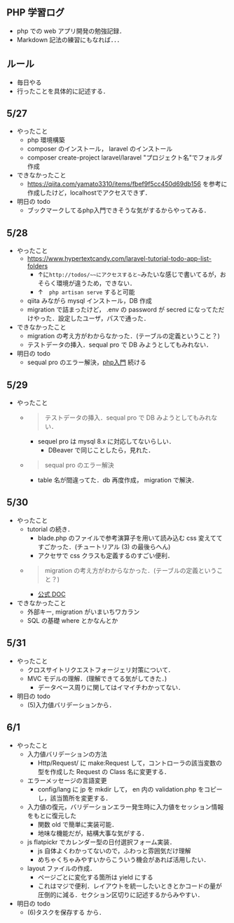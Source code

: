 PHP 学習ログ
---
- php での web アプリ開発の勉強記録．
- Markdown 記法の練習にもなれば．．．

## ルール
- 毎日やる
- 行ったことを具体的に記述する．

## 5/27
- やったこと
    - php 環境構築
    - composer のインストール， laravel のインストール
    - composer create-project laravel/laravel "プロジェクト名"でフォルダ作成
- できなかったこと
    - https://qiita.com/yamato3310/items/fbef9f5cc450d69db156 を参考に作成したけど，localhostでアクセスできず．
- 明日の todo
    - ブックマークしてるphp入門できそうな気がするからやってみる．

## 5/28
- やったこと
    - https://www.hypertextcandy.com/laravel-tutorial-todo-app-list-folders
        - ↑に`http://todos/~~にアクセスすると~`みたいな感じで書いてるが，おそらく環境が違うため，できない．
        - ↑　`php artisan serve` すると可能
    - qiita みながら mysql インストール，DB 作成
    - migration で詰まったけど， .env の password が secred になってただけやった．設定したユーザ，パスで通った．
- できなかったこと
    - migration の考え方がわからなかった．(テーブルの定義ということ？)
    - テストデータの挿入．sequal pro で DB みようとしてもみれない．
- 明日の todo 
    - sequal pro のエラー解決，[php入門](https://www.hypertextcandy.com/laravel-tutorial-todo-app-list-folders) 続ける
    
## 5/29
- やったこと
    - > テストデータの挿入．sequal pro で DB みようとしてもみれない．
        - sequel pro は mysql 8.x に対応してないらしい．
            - DBeaver で同じことしたら，見れた．
    - > sequal pro のエラー解決 
        - table 名が間違ってた．db 再度作成， migration で解決．

## 5/30
- やったこと
    - tutorial の続き．
        - blade.php のファイルで参考演算子を用いて読み込む css 変えててすごかった．(チュートリアル (3) の最後らへん)
        - アクセサで css クラスも定義するのすごい便利．
    - > migration の考え方がわからなかった．(テーブルの定義ということ？)
        - [公式 DOC](https://readouble.com/laravel/5.7/ja/migrations.html)
- できなかったこと
    - 外部キー, migration がいまいちワカラン
    - SQL の基礎 where とかなんとか

## 5/31
- やったこと
    - クロスサイトリクエストフォージェリ対策について．
    - MVC モデルの理解．(理解できてる気がしてきた．)
        - データベース周りに関してはイマイチわかってない．
- 明日の todo
    - (5)入力値バリデーションから．

## 6/1
- やったこと
    - 入力値バリデーションの方法
        - Http/Request/ に make:Request して，コントローラの該当変数の型を作成した Request の Class 名に変更する．
    - エラーメッセージの言語変更
        - config/lang に jp を mkdir して， en 内の validation.php をコピーし，該当箇所を変更する．
    - 入力値の復元，バリデーションエラー発生時に入力値をセッション情報をもとに復元した
        - 関数 old で簡単に実装可能．
        - 地味な機能だが，結構大事な気がする．
    - js flatpickr でカレンダー型の日付選択フォーム実装．
        - js 自体よくわかってないので，ふわっと雰囲気だけ理解
        - めちゃくちゃみやすいからこういう機会があれば活用したい．
    - layout ファイルの作成．
        - ページごとに変化する箇所は yield にする
        - これはマジで便利．レイアウトを統一したいときとかコードの量が圧倒的に減る．セクション区切りに記述するからみやすい．
- 明日の todo
    - (6)タスクを保存する から．